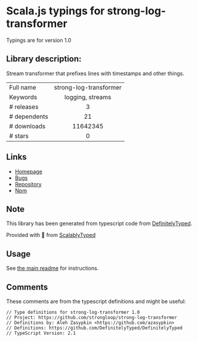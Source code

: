 
# Scala.js typings for strong-log-transformer

Typings are for version 1.0

## Library description:
Stream transformer that prefixes lines with timestamps and other things.

|                    |                 |
| ------------------ | :-------------: |
| Full name          | strong-log-transformer |
| Keywords           | logging, streams |
| # releases         | 3 |
| # dependents       | 21 |
| # downloads        | 11642345 |
| # stars            | 0 |

## Links
- [Homepage](https://github.com/strongloop/strong-log-transformer)
- [Bugs](https://github.com/strongloop/strong-log-transformer/issues)
- [Repository](https://github.com/strongloop/strong-log-transformer)
- [Npm](https://www.npmjs.com/package/strong-log-transformer)
    


## Note
This library has been generated from typescript code from [DefinitelyTyped](https://definitelytyped.org).

Provided with :purple_heart: from [ScalablyTyped](https://github.com/oyvindberg/ScalablyTyped)

## Usage
See [the main readme](../../readme.md) for instructions.

## Comments

These comments are from the typescript definitions and might be useful:
```
// Type definitions for strong-log-transformer 1.0
// Project: https://github.com/strongloop/strong-log-transformer
// Definitions by: Aleh Zasypkin <https://github.com/azasypkin>
// Definitions: https://github.com/DefinitelyTyped/DefinitelyTyped
// TypeScript Version: 2.1

```

